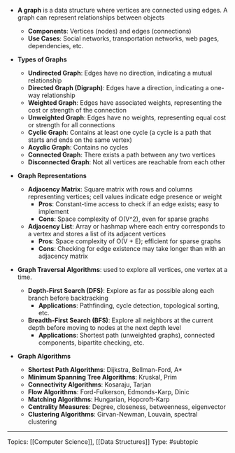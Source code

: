 * **A graph** is a data structure where vertices are connected using edges. A graph can represent relationships between objects
    * **Components**: Vertices (nodes) and edges (connections)
    * **Use Cases**: Social networks, transportation networks, web pages, dependencies, etc.

* **Types of Graphs**
    * **Undirected Graph**: Edges have no direction, indicating a mutual relationship
    * **Directed Graph (Digraph)**: Edges have a direction, indicating a one-way relationship
    * **Weighted Graph**: Edges have associated weights, representing the cost or strength of the connection
    * **Unweighted Graph**: Edges have no weights, representing equal cost or strength for all connections
    * **Cyclic Graph**: Contains at least one cycle (a cycle is a path that starts and ends on the same vertex)
    * **Acyclic Graph**: Contains no cycles
    * **Connected Graph**: There exists a path between any two vertices
    * **Disconnected Graph**: Not all vertices are reachable from each other

* **Graph Representations**
    * **Adjacency Matrix**: Square matrix with rows and columns representing vertices; cell values indicate edge presence or weight
        * **Pros**: Constant-time access to check if an edge exists; easy to implement
        * **Cons**: Space complexity of O(V^2), even for sparse graphs
    * **Adjacency List**: Array or hashmap where each entry corresponds to a vertex and stores a list of its adjacent vertices
        * **Pros**: Space complexity of O(V + E); efficient for sparse graphs
        * **Cons**: Checking for edge existence may take longer than with an adjacency matrix

* **Graph Traversal Algorithms**: used to explore all vertices, one vertex at a time.
    * **Depth-First Search (DFS)**: Explore as far as possible along each branch before backtracking
        * **Applications**: Pathfinding, cycle detection, topological sorting, etc.
    * **Breadth-First Search (BFS)**: Explore all neighbors at the current depth before moving to nodes at the next depth level
        * **Applications**: Shortest path (unweighted graphs), connected components, bipartite checking, etc.

* **Graph Algorithms**
    * **Shortest Path Algorithms**: Dijkstra, Bellman-Ford, A*
    * **Minimum Spanning Tree Algorithms**: Kruskal, Prim
    * **Connectivity Algorithms**: Kosaraju, Tarjan
    * **Flow Algorithms**: Ford-Fulkerson, Edmonds-Karp, Dinic
    * **Matching Algorithms**: Hungarian, Hopcroft-Karp
    * **Centrality Measures**: Degree, closeness, betweenness, eigenvector
    * **Clustering Algorithms**: Girvan-Newman, Louvain, spectral clustering

___
Topics: [[Computer Science]], [[Data Structures]]
Type: #subtopic 

